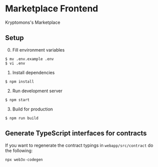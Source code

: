 # Marketplace Frontend

Kryptomons's Marketplace

## Setup

0. Fill environment variables

```
$ mv .env.example .env
$ vi .env
```

1. Install dependencies

```
$ npm install
```

2. Run development server

```
$ npm start
```

3. Build for production

```
$ npm run build
```

## Generate TypeScript interfaces for contracts

If you want to regenerate the contract typings in `webapp/src/contract` do the following:

```
npx web3x-codegen
```
